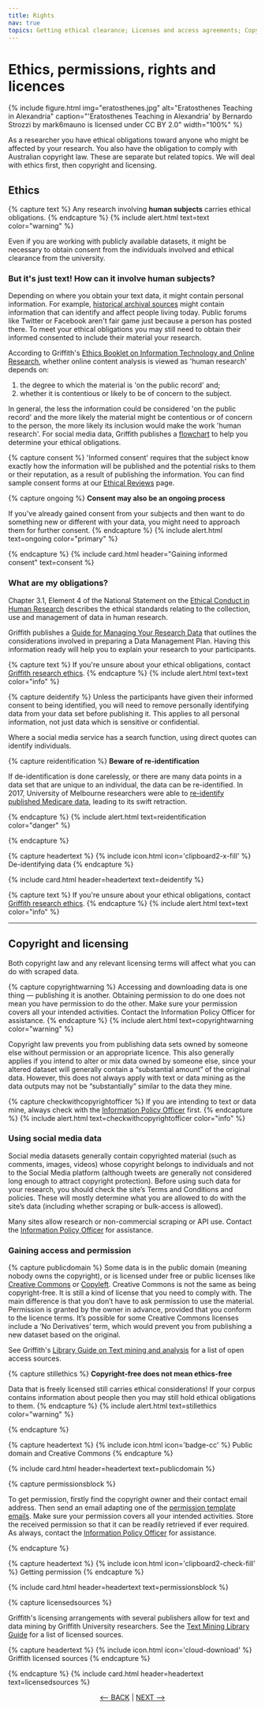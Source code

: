 ```yaml
---
title: Rights
nav: true
topics: Getting ethical clearance; Licenses and access agreements; Copyright
---
```


# Ethics, permissions, rights and licences

{% include figure.html img="eratosthenes.jpg" alt="Eratosthenes Teaching in Alexandria" caption="'Eratosthenes Teaching in Alexandria' by Bernardo Strozzi by mark6mauno is licensed under CC BY 2.0" width="100%" %}

As a researcher you have ethical obligations toward anyone who might be affected by your research. You also have the obligation to comply with Australian copyright law. These are separate but related topics. We will deal with ethics first, then copyright and licensing.

## Ethics

{% capture text %}
Any research involving **human subjects** carries ethical obligations. 
{% endcapture %}
{% include alert.html text=text color="warning" %}

Even if you are working with publicly available datasets, it might be necessary to obtain consent from the individuals involved and ethical clearance from the university.

### But it's just text! How can it involve human subjects?

Depending on where you obtain your text data, it might contain personal information. For example, [historical archival sources](https://glam-workbench.net/) might contain information that can identify and affect people living today. Public forums like Twitter or Facebook aren't fair game just because a person has posted there. To meet your ethical obligations you may still need to obtain their informed consented to include their material your research.

According to Griffith's [Ethics Booklet on Information Technology and Online Research](https://www.griffith.edu.au/__data/assets/pdf_file/0026/354752/booklet37.pdf), whether online content analysis is viewed as 'human research' depends on:

1. the degree to which the material is 'on the public record' and;
2. whether it is contentious or likely to be of concern to the subject.

In general, the less the information could be considered 'on the public record' and the more likely the material might be contentious or of concern to the person, the more likely its inclusion would make the work 'human research'. For social media data, Griffith publishes a [flowchart](https://www.griffith.edu.au/__data/assets/pdf_file/0023/1153571/Social-Media-Flowchart-Visio-v7-200902.pdf) to help you determine your ethical obligations.

{% capture consent %}
'Informed consent' requires that the subject know exactly how the information will be published and the potential risks to them or their reputation, as a result of publishing the information. You can find sample consent forms at our [Ethical Reviews](https://www.griffith.edu.au/research/research-services/research-ethics-integrity/human/ethical-reviews) page. 

{% capture ongoing %}
**Consent may also be an ongoing process**

If you've already gained consent from your subjects and then want to do something new or different with your data, you might need to approach them for further consent.
{% endcapture %}
{% include alert.html text=ongoing color="primary" %}

{% endcapture %}
{% include card.html header="Gaining informed consent" text=consent %}

### What are my obligations?

Chapter 3.1, Element 4 of the National Statement on the [Ethical Conduct in Human Research](https://www.nhmrc.gov.au/about-us/publications/national-statement-ethical-conduct-human-research-2007-updated-2018) describes the ethical standards relating to the collection, use and management of data in human research.

Griffith publishes a [Guide for Managing Your Research Data](https://www.griffith.edu.au/__data/assets/pdf_file/0025/1233907/20210107-Guide-to-managing-research-data.pdf) that outlines the considerations involved in preparing a Data Management Plan. Having this information ready will help you to explain your research to your participants.

{% capture text %}
If you're unsure about your ethical obligations, contact [Griffith research ethics](https://www.griffith.edu.au/research/research-services/research-ethics-integrity).
{% endcapture %}
{% include alert.html text=text color="info" %} 

{% capture deidentify %}
Unless the participants have given their informed consent to being identified, you will need to remove personally identifying data from your data set before publishing it. This applies to all personal information, not just data which is sensitive or confidential.

Where a social media service has a search function, using direct quotes can identify individuals.

{% capture reidentification %}
**Beware of re-identification**

If de-identification is done carelessly, or there are many data points in a data set that are unique to an individual, the data can be re-identified. In 2017, University of Melbourne researchers were able to [re-identify published Medicare data](https://www.unimelb.edu.au/newsroom/news/2017/december/research-reveals-de-identified-patient-data-can-be-re-identified), leading to its swift retraction.

{% endcapture %}
{% include alert.html text=reidentification color="danger" %}

{% endcapture %}

<!--- Begin header with icon code --->
{% capture headertext %}
{% include icon.html icon='clipboard2-x-fill' %} De-identifying data
{% endcapture %}
<!--- End header with icon code --->

{% include card.html header=headertext text=deidentify %}

{% capture text %}
If you're unsure about your ethical obligations, contact [Griffith research ethics](https://www.griffith.edu.au/research/research-services/research-ethics-integrity).
{% endcapture %}
{% include alert.html text=text color="info" %}

----

## Copyright and licensing

Both copyright law and any relevant licensing terms will affect what you can do with scraped data.

{% capture copyrightwarning %}
Accessing and downloading data is one thing — publishing it is another. Obtaining permission to do one does not mean you have permission to do the other.  Make sure your permission covers all your intended activities.  Contact the Information Policy Officer for assistance.
{% endcapture %}
{% include alert.html text=copyrightwarning color="warning" %}

Copyright law prevents you from publishing data sets owned by someone else without permission or an appropriate licence. This also generally applies if you intend to alter or mix data owned by someone else, since your altered dataset will generally contain a “substantial amount” of the original data.  However, this does not always apply with text or data mining as the data outputs may not be “substantially” similar to the data they mine.  

{% capture checkwithcopyrightofficer %}
If you are intending to text or data mine, always check with the [Information Policy Officer](http://www.griffith.edu.au/copyright-matters/) first.
{% endcapture %}
{% include alert.html text=checkwithcopyrightofficer color="info" %}

### Using social media data

Social media datasets generally contain copyrighted material (such as comments, images, videos) whose copyright belongs to individuals and not to the Social Media platform (although tweets are generally not considered long enough to attract copyright protection).   Before using such data for your research, you should check the site’s Terms and Conditions and policies.  These will mostly determine what you are allowed to do with the site’s data (including whether scraping or bulk-access is allowed).

Many sites allow research or non-commercial scraping or API use.  Contact the [Information Policy Officer](http://www.griffith.edu.au/copyright-matters/)  for assistance.

### Gaining access and permission

{% capture publicdomain %}
Some data is in the public domain (meaning nobody owns the copyright), or is licensed under free or public licenses like [Creative Commons](https://creativecommons.org.au) or [Copyleft](https://opensource.com/resources/what-is-copyleft). Creative Commons is not the same as being copyright-free. It is still a kind of license that you need to comply with. The main difference is that you don’t have to ask permission to use the material. Permission is granted by the owner in advance, provided that you conform to the licence terms. It’s possible for some Creative Commons licenses include a ‘No Derivatives’ term, which would prevent you from publishing a new dataset based on the original.

See Griffith's [Library Guide on Text mining and analysis](https://libraryguides.griffith.edu.au/text-mining/open) for a list of open access sources.

{% capture stillethics %}
**Copyright-free does not mean ethics-free** 

Data that is freely licensed still carries ethical considerations! If your corpus contains information about people then you may still hold ethical obligations to them.
{% endcapture %}
{% include alert.html text=stillethics color="warning" %}

{% endcapture %}

<!--- Begin header with icon code --->
{% capture headertext %}
{% include icon.html icon='badge-cc' %} Public domain and Creative Commons
{% endcapture %}
<!--- End header with icon code --->
{% include card.html header=headertext text=publicdomain %}

{% capture permissionsblock %}

To get permission, firstly find the copyright owner and their contact email address.   Then send an email adapting one of the [permission template emails](https://www.griffith.edu.au/copyright-matters/hdr-candidates/getting-permission).  Make sure your permission covers all your intended activities.  Store the received permission so that it can be readily retrieved if ever required. As always, contact the [Information Policy Officer](http://www.griffith.edu.au/copyright-matters/)  for assistance.

{% endcapture %}

<!--- Begin header with icon code --->
{% capture headertext %}
{% include icon.html icon='clipboard2-check-fill' %} Getting permission
{% endcapture %}
<!--- End header with icon code --->
{% include card.html header=headertext text=permissionsblock %}

{% capture licensedsources %}

Griffith's licensing arrangements with several publishers allow for text and data mining by Griffith University researchers. See the [Text Mining Library Guide](https://libraryguides.griffith.edu.au/text-mining/licenced) for a list of licensed sources.

<!--- Begin header with icon code --->
{% capture headertext %}
{% include icon.html icon='cloud-download' %} Griffith licensed sources
{% endcapture %}
<!--- End header with icon code --->

{% endcapture %}
{% include card.html header=headertext text=licensedsources %}

<p align="center">
  <a href="https://griffithunilibrary.github.io/intro-text-mining-analysis/content/2-how.html"><-- BACK</a> |
  <a href="https://griffithunilibrary.github.io/intro-text-mining-analysis/content/4-build.html">NEXT --></a>
</p>

